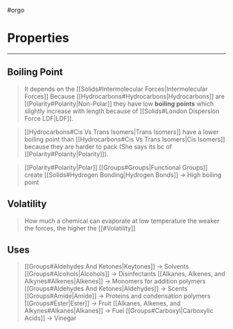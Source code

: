 #orgo 
# Properties
---

## Boiling Point
> It depends on the [[Solids#Intermolecular Forces|Intermolecular Forces]]
> Because [[Hydrocarbons#Hydrocarbons|Hydrocarbons]] are [[Polarity#Polarity|Non-Polar]] they have low **boiling points** which slightly increase with length because of [[Solids#London Dispersion Force LDF|LDF]].

> [[Hydrocarbons#Cis Vs Trans Isomers|Trans Isomers]] have a lower boiling point than [[Hydrocarbons#Cis Vs Trans Isomers|Cis Isomers]] because they are harder to pack (She says its bc of [[Polarity#Polarity|Polarity]]).

> [[Polarity#Polarity|Polar]] [[Groups#Groups|Functional Groups]] create [[Solids#Hydrogen Bonding|Hydrogen Bonds]] -> High boiling point

## Volatility
> How much a chemical can evaporate at low temperature
> the weaker the forces, the higher the [[#Volatility]]

## Uses
> [[Groups#Aldehydes And Ketones|Keytones]] -> Solvents
> [[Groups#Alcohols|Alcohols]] -> Disinfectants
> [[Alkanes, Alkenes, and Alkynes#Alkenes|Alkenes]] -> Monomers for addition polymers
> [[Groups#Aldehydes And Ketones|Aldehydes]] -> Scents
> [[Groups#Amide|Amide]] -> Proteins and condensation polymers
> [[Groups#Ester|Ester]] -> Fruit
> [[Alkanes, Alkenes, and Alkynes#Alkanes|Alkanes]] -> Fuel
> [[Groups#Carboxyl|Carboxylic Acids]] -> Vinegar